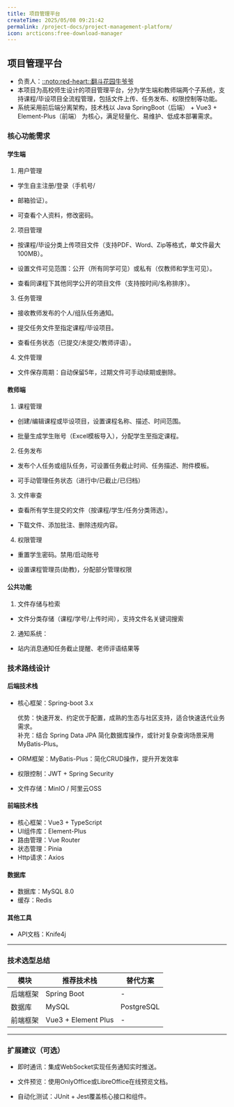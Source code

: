 ```yaml
---
title: 项目管理平台
createTime: 2025/05/08 09:21:42
permalink: /project-docs/project-management-platform/
icon: arcticons:free-download-manager
---
```


## 项目管理平台
- 负责人：[::noto:red-heart::翻斗花园牛爷爷](/friends/persons/)
- 本项目为高校师生设计的项目管理平台，分为学生端和教师端两个子系统，支持课程/毕设项目全流程管理，包括文件上传、任务发布、权限控制等功能。
- 系统采用前后端分离架构，技术栈以 Java SpringBoot（后端） + Vue3 + Element-Plus（前端） 为核心，满足轻量化、易维护、低成本部署需求。

### 核心功能需求
#### 学生端
1. 用户管理

- 学生自主注册/登录（手机号/
- 邮箱验证）。

- 可查看个人资料，修改密码。

2. 项目管理

- 按课程/毕设分类上传项目文件（支持PDF、Word、Zip等格式，单文件最大100MB）。

- 设置文件可见范围：公开（所有同学可见）或私有（仅教师和学生可见）。

- 查看同课程下其他同学公开的项目文件（支持按时间/名称排序）。

3. 任务管理

- 接收教师发布的个人/组队任务通知。

- 提交任务文件至指定课程/毕设项目。

- 查看任务状态（已提交/未提交/教师评语）。

4. 文件管理

- 文件保存周期：自动保留5年，过期文件可手动续期或删除。

#### 教师端
1. 课程管理

- 创建/编辑课程或毕设项目，设置课程名称、描述、时间范围。

- 批量生成学生账号（Excel模板导入），分配学生至指定课程。

2. 任务发布

- 发布个人任务或组队任务，可设置任务截止时间、任务描述、附件模板。

- 可手动管理任务状态（进行中/已截止/已归档）

3. 文件审查

- 查看所有学生提交的文件（按课程/学生/任务分类筛选）。

- 下载文件、添加批注、删除违规内容。

4. 权限管理

- 重置学生密码。禁用/启动账号

- 设置课程管理员(助教)，分配部分管理权限

#### 公共功能
1. 文件存储与检索
- 文件分类存储（课程/学号/上传时间），支持文件名关键词搜索

2. 通知系统：
- 站内消息通知任务截止提醒、老师评语结果等

### 技术路线设计
#### 后端技术栈
- 核心框架：Spring-boot 3.x
  
  优势：快速开发、约定优于配置，成熟的生态与社区支持，适合快速迭代业务需求。<br/>
  补充：结合 Spring Data JPA 简化数据库操作，或针对复杂查询场景采用 MyBatis-Plus。

- ORM框架：MyBatis-Plus：简化CRUD操作，提升开发效率
- 权限控制：JWT + Spring Security
- 文件存储：MinIO / 阿里云OSS


#### 前端技术栈
- 核心框架：Vue3 + TypeScript
- UI组件库：Element-Plus
- 路由管理：Vue Router
- 状态管理：Pinia
- Http请求：Axios

#### 数据库
- 数据库：MySQL 8.0
- 缓存：Redis

#### 其他工具
- API文档：Knife4j

---

### **技术选型总结**
| 模块          | 推荐技术栈                        | 替代方案              |
|---------------|------------------------------|-------------------|
| 后端框架      | Spring Boot                  | -                 |
| 数据库        | MySQL                        | PostgreSQL        |
| 前端框架      | Vue3 + Element Plus          | -                 |

---


### 扩展建议（可选）
- 即时通讯：集成WebSocket实现任务通知实时推送。

- 文件预览：使用OnlyOffice或LibreOffice在线预览文档。

- 自动化测试：JUnit + Jest覆盖核心接口和组件。




